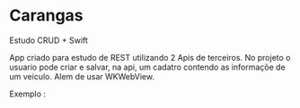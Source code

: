 # Carangas
Estudo CRUD + Swift

App criado para estudo de REST utilizando 2 Apis de terceiros.
No projeto o usuario pode criar e salvar, na api, um cadatro contendo as informaçõe de um veiculo.
Alem de usar WKWebView.


Exemplo :

